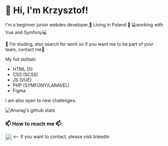 # 👋 Hi, I'm Krzysztof! 
I'm a beginner junior webdev developer,🏡 Living in Poland 🏡 💻working with Vue and Symfony💻

🌱 I’m studing, also search for work so if you want me to be part of your team, contact me🌱

My full skillset:
- HTML (5)
- CSS (SCSS)
- JS (VUE)
- PHP (SYMFONY/LARAVEL)
- Figma


 I am also open to new challenges.


![Anurag's github stats](https://github-readme-stats.vercel.app/api?username=KrzysztofPa)

### 📫 How to reach me 📫:
<-- If you want to contact, please visit linkedIn
[<img align="left" alt="Krzysztof Pawlak LinkedIn" width="22px" src="https://cdn.jsdelivr.net/npm/simple-icons@v3/icons/linkedin.svg" />][linkedin]

[linkedin]: https://www.linkedin.com/in/krzysztofpawlak/
